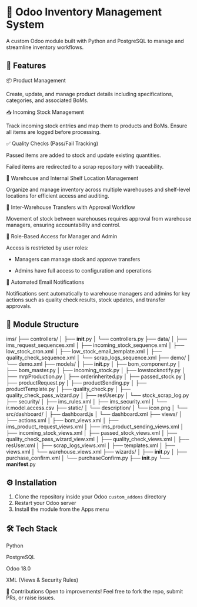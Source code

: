 # 🧾 Odoo Inventory Management System

A custom Odoo module built with Python and PostgreSQL to manage and streamline inventory workflows.

## 🚀 Features

📦 Product Management

Create, update, and manage product details including specifications, categories, and associated BoMs.

📥 Incoming Stock Management

Track incoming stock entries and map them to products and BoMs. Ensure all items are logged before processing.

✅ Quality Checks (Pass/Fail Tracking)

Passed items are added to stock and update existing quantities.

Failed items are redirected to a scrap repository with traceability.

🏢 Warehouse and Internal Shelf Location Management

Organize and manage inventory across multiple warehouses and shelf-level locations for efficient access and auditing.

🔄 Inter-Warehouse Transfers with Approval Workflow

Movement of stock between warehouses requires approval from warehouse managers, ensuring accountability and control.

🔐 Role-Based Access for Manager and Admin

Access is restricted by user roles:

- Managers can manage stock and approve transfers

- Admins have full access to configuration and operations

📧 Automated Email Notifications

Notifications sent automatically to warehouse managers and admins for key actions such as quality check results, stock updates, and transfer approvals.

## 📂 Module Structure

ims/
├── controllers/
│   ├── __init__.py
│   └── controllers.py
├── data/
│   ├── ims_request_sequences.xml
│   ├── incoming_stock_sequence.xml
│   ├── low_stock_cron.xml
│   ├── low_stock_email_template.xml
│   ├── quality_check_sequence.xml
│   └── scrap_logs_sequence.xml
├── demo/
│   └── demo.xml
├── models/
│   ├── __init__.py
│   ├── bom_component.py
│   ├── bom_master.py
│   ├── incoming_stock.py
│   ├── lowstocknotify.py
│   ├── mrpProduction.py
│   ├── orderinherited.py
│   ├── passed_stock.py
│   ├── productRequest.py
│   ├── productSending.py
│   ├── productTemplate.py
│   ├── quality_check.py
│   ├── quality_check_pass_wizard.py
│   ├── resUser.py
│   └── stock_scrap_log.py
├── security/
│   ├── ims_rules.xml
│   ├── ims_security.xml
│   └── ir.model.access.csv
├── static/
│   └── description/
│       └── icon.png
│   └── src/dashboard/
│       ├── dashboard.js
│       └── dashboard.xml
├── views/
│   ├── actions.xml
│   ├── bom_views.xml
│   ├── ims_product_request_views.xml
│   ├── ims_product_sending_views.xml
│   ├── incoming_stock_views.xml
│   ├── passed_stock_views.xml
│   ├── quality_check_pass_wizard_view.xml
│   ├── quality_check_views.xml
│   ├── resUser.xml
│   ├── scrap_logs_views.xml
│   ├── templates.xml
│   ├── views.xml
│   └── warehouse_views.xml
├── wizards/
│   ├── __init__.py
│   ├── purchase_confirm.xml
│   └── purchaseConfirm.py
├── __init__.py
└── __manifest__.py


## ⚙️ Installation

1. Clone the repository inside your Odoo `custom_addons` directory
2. Restart your Odoo server
3. Install the module from the Apps menu


## 🛠️ Tech Stack
Python

PostgreSQL

Odoo 18.0

XML (Views & Security Rules)

🤝 Contributions
Open to improvements! Feel free to fork the repo, submit PRs, or raise issues.
